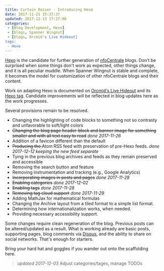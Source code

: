 ```yaml
---
title: Curtain Raiser - Introducing Hexo
date: 2017-11-21 15:37:37
updated: 2017-12-13 17:27:00
categories:
 - [Blog Development, Hexo]
 - [blogs, Spanner Wingnut]
 - [blogs, Orcmid's Live Hideout]
tags:
 - Hexo
---
```

[Hexo](https://hexo.io/) is the candidate for further generation of [nfoCentrale](http://nfoCentrale.com) blogs.  Don't be surprised when some things don't work as expected, other things change, and it is all peculiar muddle. When Spanner Wingnut is stable and complete, it becomes the model for customization of other nfoCentrale blogs and their content.

Work on adapting Hexo is documented on [Orcmid's Live Hideout](http://orcmid.wordpress.com) and its [Hexo tag](https://orcmid.wordpress.com/tag/hexo/).  Candidate improvements will be reflected in blog updates here as the work progresses.

Several provisions remain to be resolved.

 * Changing the highlighting of code blocks to something not so contrasty and unfavorable to soft/light colors
 * <strike>Changing the blog page header-block and banner image for something smaller and with all text easy to read</strike> *done 2017-11-26*
 * Addition of a favicon different than the default
 * <strike>Producing the </strike>Atom RSS feed with preservation of pre-Hexo feeds. *done 2017-12-12 keeping the new feed separate*
 * Tying in the previous blog archives and feeds as they remain preserved and accessible
 * Removing the search button and feature
 * Removing instrumentation and tracking (e.g., Google Analytics)
 * <strike>Incorporating images in posts and pages</strike> *done 2017-11-28*
 * <strike>Enabling categories</strike> *done 2017-12-02*
 * <strike>Enabling tags</strike> *done 2017-11-28*
 * <strike>Removing tag cloud support</strike> *done 2017-11-29*
 * Adding MathJax for mathematical formulas
 * Changing the Archive layout from a tiled format to a simple list format.
 * Determining how internationalization works, when needed.
 * Providing necessary accessibility support.
 
Some changes require clean regeneration of the blog.  Previous posts can be altered/updated as a result.  What is working already are basic posts, supporting pages, blog comments via [Disqus](https://disqus.com/), and the ability to share on social networks.  That's enough for starters.

Bring your hard hat and goggles if you wander out onto the scaffolding here.

> *updated 2017-12-03* Adjust categories/tages, manage TODOs
